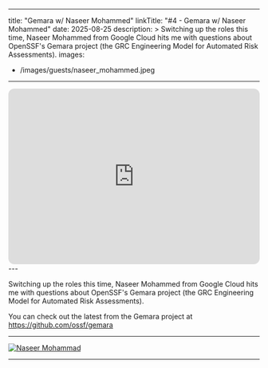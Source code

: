 
---
title: "Gemara w/ Naseer Mohammed"
linkTitle: "#4 - Gemara w/ Naseer Mohammed"
date: 2025-08-25
description: >
    Switching up the roles this time, Naseer Mohammed from Google Cloud hits me with questions about OpenSSF's Gemara project (the GRC Engineering Model for Automated Risk Assessments).
images:
  - /images/guests/naseer_mohammed.jpeg
---
<iframe style="border-radius:12px" src="https://open.spotify.com/embed/episode/4KJ0YRdo5149zsyjzF1y3o" width="100%" height="352" frameBorder="0" allowfullscreen="" allow="autoplay; clipboard-write; encrypted-media; fullscreen; picture-in-picture" loading="lazy"></iframe>
---

Switching up the roles this time, Naseer Mohammed from Google Cloud hits me with questions about OpenSSF's Gemara project (the GRC Engineering Model for Automated Risk Assessments).

You can check out the latest from the Gemara project at https://github.com/ossf/gemara

---

[![Naseer Mohammad](/images/guests/naseer_mohammed.jpeg)](https://www.linkedin.com/in/naseeratgoogle/)

---

